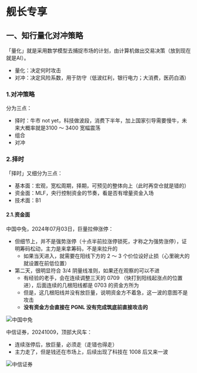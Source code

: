 # 舰长专享

## 一、知行量化对冲策略

「量化」就是采用数学模型去捕捉市场的计划，由计算机做出交易决策（放到现在就是AI）。

- 量化：决定何时攻击
- 对冲：决定风险系数，用于防守（低波红利，银行电力；大消费，医药白酒）

### 1.对冲策略

分为三点：

- 择时：牛市 not yet，科技做波段，消费下半年，加上国家引导需要慢牛，未来大概率就是3100 ～ 3400 宽幅震荡
- 组合
- 对冲

### 2.择时

「择时」又细分为三点：

- 基本面：宏观，宽松周期，择期，可预见的整体向上（此时再空仓就是错的）
- 资金面：MLF，央行控制资金的节奏，看是否有增量资金入场
- 技术面：B1

#### 2.1.资金面

中国中免，2024年07月03日，巨量拉伸涨停：

- 但细节上，并不是强势涨停（十点半前拉涨停锁死，才称之为强势涨停），证明筹码松动，主力是来拿筹码，不是来拉升的
  - 如果当天进入，就需要在阳线下方的 2 ～ 3 个价位设好止损（心里碗大的就设置在前低位置）
- 第二天，很明显符合 3/4 阴量线准则，如果还在观察的可以不进
  - 有经验的老手，会在连续调整三天的 0709 （快打到阳线起涨点的位置进），后面连续的几根阳线都是 0703 的资金方所为
  - 但是，这几根阳线并没有放巨量，说明资金方不着急，这一波的意图不是攻击
  - **没有资金方会直接在 PGNL 没有完成筑底前直接攻击的**

<img src="https://blogcola1213.oss-cn-wuhan-lr.aliyuncs.com/practice/2025/18.png" alt="中国中免" style="margin: auto;zoom: normal">

中信证券，20241009，顶部大风车：

- 连续涨停后，放巨量，必须走（走错也得走）
- 主力走了，但是钱还在市场上，后续出现了科技在 1008 后又来一波

<img src="https://blogcola1213.oss-cn-wuhan-lr.aliyuncs.com/practice/2025/19.png" alt="中信证券" style="margin: auto;zoom: normal">

